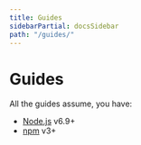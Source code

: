 ```yaml
---
title: Guides
sidebarPartial: docsSidebar
path: "/guides/"
---
```


# Guides

All the guides assume, you have:

* [Node.js](https://nodejs.org/) v6.9+
* [npm](https://www.npmjs.com/) v3+
